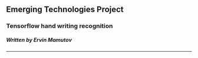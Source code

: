 ## Emerging Technologies Project
### Tensorflow hand writing recognition
##### Written by Ervin Mamutov
<hr/>
